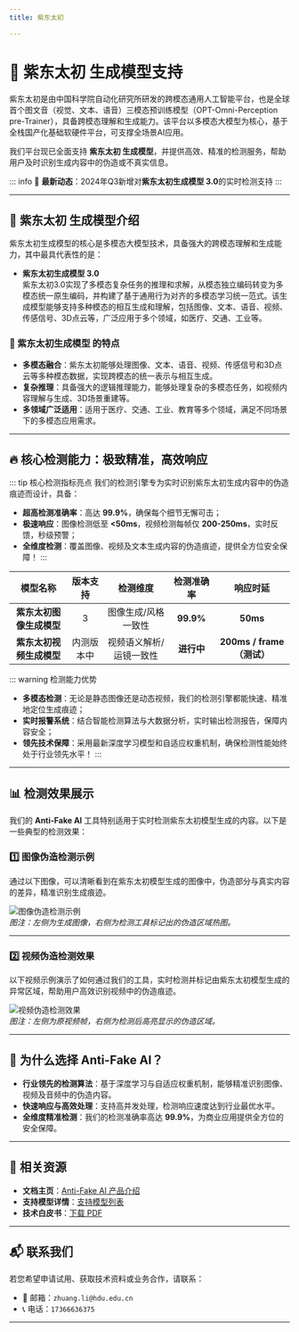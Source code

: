 ```yaml
---
title: 紫东太初

---
```


# 🚀 紫东太初 生成模型支持

紫东太初是由中国科学院自动化研究所研发的跨模态通用人工智能平台，也是全球首个图文音（视觉、文本、语音）三模态预训练模型（OPT-Omni-Perception pre-Trainer），具备跨模态理解和生成能力。该平台以多模态大模型为核心，基于全栈国产化基础软硬件平台，可支撑全场景AI应用。

我们平台现已全面支持 **紫东太初 生成模型**，并提供高效、精准的检测服务，帮助用户及时识别生成内容中的伪造或不真实信息。

::: info
📢 **最新动态**：2024年Q3新增对**紫东太初生成模型 3.0**的实时检测支持
:::

---

## 🌟 紫东太初 生成模型介绍

紫东太初生成模型的核心是多模态大模型技术，具备强大的跨模态理解和生成能力，其中最具代表性的是：

- **紫东太初生成模型 3.0**  
  紫东太初3.0实现了多模态复杂任务的推理和求解，从模态独立编码转变为多模态统一原生编码，并构建了基于通用行为对齐的多模态学习统一范式。该生成模型能够支持多种模态的相互生成和理解，包括图像、文本、语音、视频、传感信号、3D点云等，广泛应用于多个领域，如医疗、交通、工业等。


### 🎨 紫东太初生成模型 的特点

- **多模态融合**：紫东太初能够处理图像、文本、语音、视频、传感信号和3D点云等多种模态数据，实现跨模态的统一表示与相互生成。
- **复杂推理**：具备强大的逻辑推理能力，能够处理复杂的多模态任务，如视频内容理解与生成、3D场景重建等。
- **多领域广泛适用**：适用于医疗、交通、工业、教育等多个领域，满足不同场景下的多模态应用需求。

---

## 🔥 核心检测能力：极致精准，高效响应

::: tip 核心检测指标亮点
我们的检测引擎专为实时识别紫东太初生成内容中的伪造痕迹而设计，具备：

- **超高检测准确率**：高达 **99.9%**，确保每个细节无懈可击；
- **极速响应**：图像检测低至 **<50ms**，视频检测每帧仅 **200-250ms**，实时反馈，秒级预警；
- **全维度检测**：覆盖图像、视频及文本生成内容的伪造痕迹，提供全方位安全保障！
  :::

|         模型名称         |  版本支持  |        检测维度         | 检测准确率 |          响应时延          |
| :----------------------: | :--------: | :---------------------: | :--------: | :------------------------: |
| **紫东太初图像生成模型** |     3      |   图像生成/风格一致性   | **99.9%**  |          **50ms**          |
| **紫东太初视频生成模型** | 内测版本中 | 视频语义解析/运镜一致性 | **进行中** | **200ms / frame （测试）** |

::: warning 检测能力优势

- **多模态检测**：无论是静态图像还是动态视频，我们的检测引擎都能快速、精准地定位生成痕迹；
- **实时报警系统**：结合智能检测算法与大数据分析，实时输出检测报告，保障内容安全；
- **领先技术保障**：采用最新深度学习模型和自适应权重机制，确保检测性能始终处于行业领先水平！
  :::

---

## 📊 检测效果展示

我们的 **Anti-Fake AI** 工具特别适用于实时检测紫东太初模型生成的内容。以下是一些典型的检测效果：

### 1️⃣ **图像伪造检测示例**

通过以下图像，可以清晰看到在紫东太初模型生成的图像中，伪造部分与真实内容的差异，精准识别生成痕迹。

![图像伪造检测示例](https://yourdomain.com/path/to/image-example.jpg)  
*图注：左侧为生成图像，右侧为检测工具标记出的伪造区域热图。*

---

### 2️⃣ **视频伪造检测效果**

以下视频示例演示了如何通过我们的工具，实时检测并标记由紫东太初模型生成的异常区域，帮助用户高效识别视频中的伪造痕迹。

![视频伪造检测效果](https://yourdomain.com/path/to/video-example.jpg)  
*图注：左侧为原视频帧，右侧为检测后高亮显示的伪造区域。*

---

## 💼 为什么选择 Anti-Fake AI？

- **行业领先的检测算法**：基于深度学习与自适应权重机制，能够精准识别图像、视频及音频中的伪造内容。  
- **快速响应与高效处理**：支持高并发处理，检测响应速度达到行业最优水平。  
- **全维度精准检测**：我们的检测准确率高达 **99.9%**，为商业应用提供全方位的安全保障。

---

## 🔗 相关资源

- **文档主页**：[Anti-Fake AI 产品介绍](../quick_start/brief.md)
- **支持模型详情**：[支持模型列表](./overview.md)
- **技术白皮书**：[下载 PDF](https://yourdomain.com/whitepaper.pdf)

---

## 📬 联系我们

若您希望申请试用、获取技术资料或业务合作，请联系：

- 📧 邮箱：`zhuang.li@hdu.edu.cn`   
- 📞 电话：`17366636375`

---